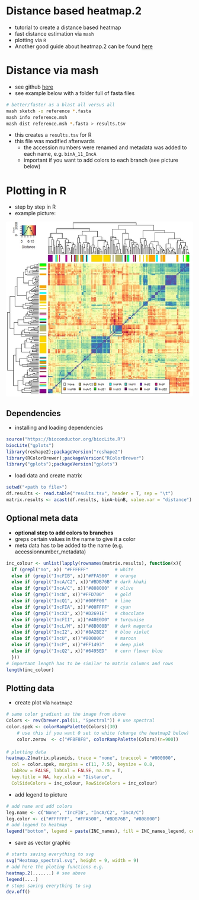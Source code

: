 Distance based heatmap.2
===

* tutorial to create a distance based heatmap
* fast distance estimation via ``mash``
* plotting via ``R``
* Another good guide about heatmap.2 can be found [here](https://earlglynn.github.io/RNotes/package/gplots/heatmap2.html)


# Distance via mash

* see github [here](https://github.com/marbl/Mash)
* see example below with a folder full of fasta files

````bash
# better/faster as a blast all versus all
mash sketch -o reference *.fasta
mash info reference.msh
mash dist reference.msh *.fasta > results.tsv
````

* this creates a `results.tsv` for R
* this file was modified afterwards
  * the accession numbers were renamed and metadata was added to each name, e.g. `binA_11_IncA`
  * important if you want to add colors to each branch (see picture below)

# Plotting in R
* step by step in R
* example picture:

![picture](../img/Rplot02.jpeg)

## Dependencies

* installing and loading dependencies

````R
source("https://bioconductor.org/biocLite.R")
biocLite("gplots")
library(reshape2);packageVersion("reshape2")
library(RColorBrewer);packageVersion("RColorBrewer")
library("gplots");packageVersion("gplots")
````

* load data and create matrix

````R
setwd("<path to file>")
df.results <- read.table("results.tsv", header = T, sep = "\t")
matrix.results <- acast(df.results, binA~binB, value.var = "distance")
````

## Optional meta data
* **optional step to add colors to branches**
* greps certain values in the name to give it a color
* meta data has to be added to the name (e.g. accessionnumber_metadata)

````R
inc_colour <- unlist(lapply(rownames(matrix.results), function(x){
  if (grepl("no", x)) "#FFFFFF"          # white
  else if (grepl("IncFIB", x))"#FFA500"  # orange
  else if (grepl("IncA/C2", x))"#BDB76B" # dark khaki
  else if (grepl("IncA/C", x))"#808000"  # olive
  else if (grepl("IncN", x))"#FFD700"    # gold
  else if (grepl("IncQ1", x))"#00FF00"   # lime
  else if (grepl("IncFIA", x))"#00FFFF"  # cyan
  else if (grepl("IncX3", x))"#D2691E"   # chocolate
  else if (grepl("IncFII", x))"#40E0D0"  # turquoise
  else if (grepl("IncL/M", x))"#8B008B"  # dark magenta
  else if (grepl("IncI2", x))"#8A2BE2"   # blue violet
  else if (grepl("IncU", x))"#800000"    # maroon
  else if (grepl("IncP", x))"#FF1493"    # deep pink
  else if (grepl("IncQ2", x))"#6495ED"   # corn flower blue
  }))
# important length has to be similar to matrix columns and rows
length(inc_colour)
````

## Plotting data

* create plot via `heatmap2`

````R
# same color gradient as the image from above
Colors <- rev(brewer.pal(11, "Spectral")) # use spectral
color.spek <- colorRampPalette(Colors)(30)
    # use this if you want 0 set to white (change the heatmap2 below)
    color.zerow  <- c("#F8F8F8", colorRampPalette(Colors)(n=900))

# plotting data
heatmap.2(matrix.plasmids, trace = "none", tracecol = "#000000",
  col = color.spek, margins = c(11, 7.5), keysize = 0.8,
  labRow = FALSE, labCol = FALSE, na.rm = T,
  key.title = NA, key.xlab = "Distance",
  ColSideColors = inc_colour, RowSideColors = inc_colour)
````

* add legend to picture

````R
# add name and add colors
leg.name <- c("None", "IncFIB", "IncA/C2", "IncA/C")
leg.color <- c("#FFFFFF", "#FFA500", "#BDB76B", "#808000")
# add legend to heatmap
legend("bottom", legend = paste(INC_names), fill = INC_names_legend, cex = 0.65, ncol = 7, horiz = F)
````

* save as vector graphic

````R
# starts saving everything to svg
svg("Heatmap_spectral.svg", height = 9, width = 9)
# add here the ploting functions e.g.
heatmap.2(.......) # see above
legend(....)
# stops saving everything to svg
dev.off()
````
